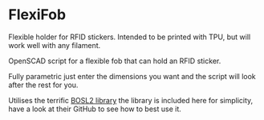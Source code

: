 # FlexiFob
Flexible holder for RFID stickers. Intended to be printed with TPU, but will work well with any filament.

OpenSCAD script for a flexible fob that can hold an RFID sticker.

Fully parametric just enter the dimensions you want and the script will look after the rest for you.

Utilises the terrific [BOSL2 library](https://github.com/BelfrySCAD/BOSL2) the library is included here for simplicity, have a look at their GitHub to see how to best use it.

